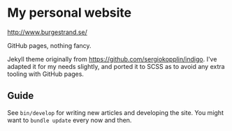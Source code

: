 # My personal website

<http://www.burgestrand.se/>

GitHub pages, nothing fancy.

Jekyll theme originally from https://github.com/sergiokopplin/indigo. I've
adapted it for my needs slightly, and ported it to SCSS as to avoid any extra
tooling with GitHub pages.

## Guide

See `bin/develop` for writing new articles and developing the site.
You might want to `bundle update` every now and then.
